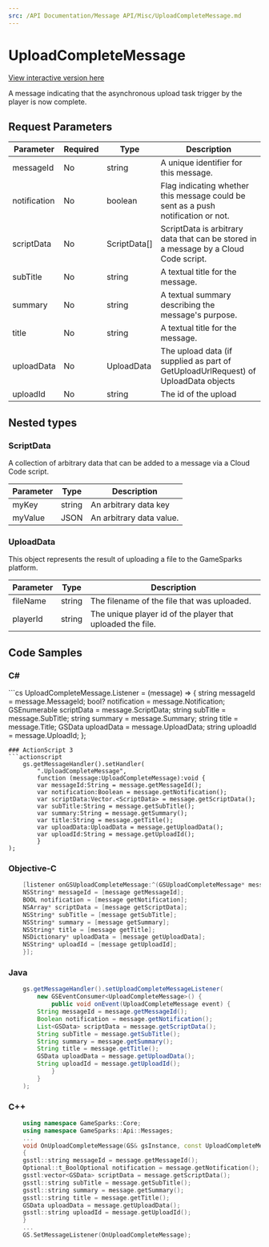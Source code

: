 ```yaml
---
src: /API Documentation/Message API/Misc/UploadCompleteMessage.md
---
```


# UploadCompleteMessage

<a href="https://api.gamesparks.net/#uploadcompletemessage" target="_gsapi">View interactive version here</a>


A message indicating that the asynchronous upload task trigger by the player is now complete.


## Request Parameters

Parameter | Required | Type | Description
--------- | -------- | ---- | -----------
messageId | No | string | A unique identifier for this message.
notification | No | boolean | Flag indicating whether this message could be sent as a push notification or not.
scriptData | No | ScriptData[] | ScriptData is arbitrary data that can be stored in a message by a Cloud Code script.
subTitle | No | string | A textual title for the message.
summary | No | string | A textual summary describing the message's purpose.
title | No | string | A textual title for the message.
uploadData | No | UploadData | The upload data (if supplied as part of GetUploadUrlRequest) of UploadData objects
uploadId | No | string | The id of the upload

## Nested types

### ScriptData

A collection of arbitrary data that can be added to a message via a Cloud Code script.

Parameter | Type | Description
--------- | ---- | -----------
myKey | string | An arbitrary data key
myValue | JSON | An arbitrary data value.

### UploadData

This object represents the result of uploading a file to the GameSparks platform.

Parameter | Type | Description
--------- | ---- | -----------
fileName | string | The filename of the file that was uploaded.
playerId | string | The unique player id of the player that uploaded the file.


## Code Samples

<h3>C#</h3>
```cs
	UploadCompleteMessage.Listener = (message) => {
	string messageId = message.MessageId; 
	bool? notification = message.Notification; 
	GSEnumerable<GSData> scriptData = message.ScriptData; 
	string subTitle = message.SubTitle; 
	string summary = message.Summary; 
	string title = message.Title; 
	GSData uploadData = message.UploadData; 
	string uploadId = message.UploadId; 
	};

```
### ActionScript 3
```actionscript
	gs.getMessageHandler().setHandler(
		".UploadCompleteMessage",
		function (message:UploadCompleteMessage):void {
		var messageId:String = message.getMessageId(); 
		var notification:Boolean = message.getNotification(); 
		var scriptData:Vector.<ScriptData> = message.getScriptData(); 
		var subTitle:String = message.getSubTitle(); 
		var summary:String = message.getSummary(); 
		var title:String = message.getTitle(); 
		var uploadData:UploadData = message.getUploadData(); 
		var uploadId:String = message.getUploadId(); 
		}
);

```
### Objective-C
```objectivec
	[listener onGSUploadCompleteMessage:^(GSUploadCompleteMessage* message) {
	NSString* messageId = [message getMessageId]; 
	BOOL notification = [message getNotification]; 
	NSArray* scriptData = [message getScriptData]; 
	NSString* subTitle = [message getSubTitle]; 
	NSString* summary = [message getSummary]; 
	NSString* title = [message getTitle]; 
	NSDictionary* uploadData = [message getUploadData]; 
	NSString* uploadId = [message getUploadId]; 
	}];

```
### Java
```java
	gs.getMessageHandler().setUploadCompleteMessageListener(
		new GSEventConsumer<UploadCompleteMessage>() {
			public void onEvent(UploadCompleteMessage event) {
		String messageId = message.getMessageId(); 
		Boolean notification = message.getNotification(); 
		List<GSData> scriptData = message.getScriptData(); 
		String subTitle = message.getSubTitle(); 
		String summary = message.getSummary(); 
		String title = message.getTitle(); 
		GSData uploadData = message.getUploadData(); 
		String uploadId = message.getUploadId(); 
			}
		}
	);
```
### C++
```cpp
	using namespace GameSparks::Core;
	using namespace GameSparks::Api::Messages;
	...
	void OnUploadCompleteMessage(GS& gsInstance, const UploadCompleteMessage& message)
	{
	gsstl::string messageId = message.getMessageId(); 
	Optional::t_BoolOptional notification = message.getNotification(); 
	gsstl:vector<GSData> scriptData = message.getScriptData(); 
	gsstl::string subTitle = message.getSubTitle(); 
	gsstl::string summary = message.getSummary(); 
	gsstl::string title = message.getTitle(); 
	GSData uploadData = message.getUploadData(); 
	gsstl::string uploadId = message.getUploadId(); 
	}
	...
	GS.SetMessageListener(OnUploadCompleteMessage);
```

